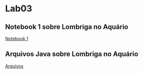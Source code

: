# Lab03

## Notebook 1 sobre Lombriga no Aquário
[Notebook 1](notebook/lab-lombriga-ra168817.ipynb)

## Arquivos Java sobre Lombriga no Aquário
[Arquivos](src/mc322/lab03)